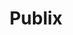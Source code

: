 ---
title: "Publix"
url: /port-saint-lucie/publix-northwest-saint-lucie-west-boulevard/
shop: Supermarkt
---